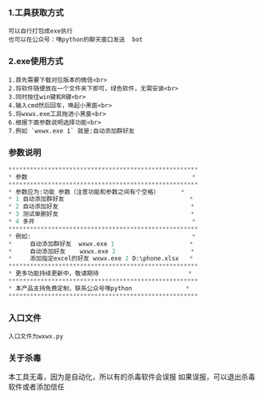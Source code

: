 ### 1.工具获取方式
    可以自行打包成exe执行
    也可以在公众号：嘿python的聊天窗口发送  bot 

### 2.exe使用方式

    1.首先需要下载对应版本的微信<br>
    2.将软件随便放在一个文件夹下即可，绿色软件，无需安装<br>
    3.同时按住win键和R键<br>
    4.输入cmd然后回车，唤起小黑窗<br>
    5.将wxwx.exe工具拖进小黑窗<br>
    6.根据下面参数说明选择功能<br>
    7.例如 `wxwx.exe 1` 就是:自动添加群好友

### 参数说明

```python
*****************************************************
* 参数                                              *
*****************************************************
* 参数应为:功能 参数（注意功能和参数之间有个空格）      *
* 1 自动添加群好友                                   *
* 2 自动添加好友                                     *
* 3 测试单删好友                                     *
* 4 多开                                            *
*****************************************************
* 例如:                                             *
*     自动添加群好友  wxwx.exe 1                     *
*     自动添加好友    wxwx.exe 2                     *
*     添加指定excel的好友 wxwx.exe 2 D:\phone.xlsx   *
*****************************************************
* 更多功能持续更新中，敬请期待                         *
*****************************************************
* 本产品支持免费定制，联系公众号嘿python               *
*****************************************************
```
### 入口文件
```commandline
入口文件为wxwx.py
```
### 关于杀毒

本工具无毒，因为是自动化，所以有的杀毒软件会误报
如果误报，可以退出杀毒软件或者添加信任
